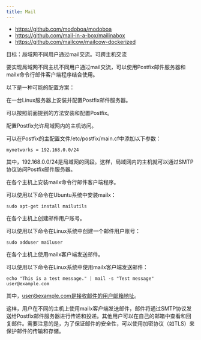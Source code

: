 ```yaml
---
title: Mail
---
```



- https://github.com/modoboa/modoboa
- https://github.com/mail-in-a-box/mailinabox
- https://github.com/mailcow/mailcow-dockerized

目标：局域网不同用户通过mail交流。可跨主机交流



要实现局域网不同主机不同用户通过mail交流，可以使用Postfix邮件服务器和mailx命令行邮件客户端程序结合使用。


以下是一种可能的配置方案：



在一台Linux服务器上安装并配置Postfix邮件服务器。

可以按照前面提到的方法安装和配置Postfix。


配置Postfix允许局域网内的主机访问。

可以在Postfix的主配置文件/etc/postfix/main.cf中添加以下参数：

```
mynetworks = 192.168.0.0/24

```
其中，192.168.0.0/24是局域网的网段。这样，局域网内的主机就可以通过SMTP协议访问Postfix邮件服务器。



在各个主机上安装mailx命令行邮件客户端程序。

可以使用以下命令在Ubuntu系统中安装mailx：


```
sudo apt-get install mailutils

```

在各个主机上创建邮件用户账号。

可以使用以下命令在Linux系统中创建一个邮件用户账号：
```
sudo adduser mailuser

```


在各个主机上使用mailx客户端发送邮件。

可以使用以下命令在Linux系统中使用mailx客户端发送邮件：

```
echo "This is a test message." | mail -s "Test message" user@example.com

```

其中，user@example.com是接收邮件的用户邮箱地址。


这样，用户在不同的主机上使用mailx客户端发送邮件，邮件将通过SMTP协议发送给Postfix邮件服务器进行传递和投递。其他用户可以在自己的邮箱中查看和回复邮件。需要注意的是，为了保证邮件的安全性，可以使用加密协议（如TLS）来保护邮件的传输和存储。